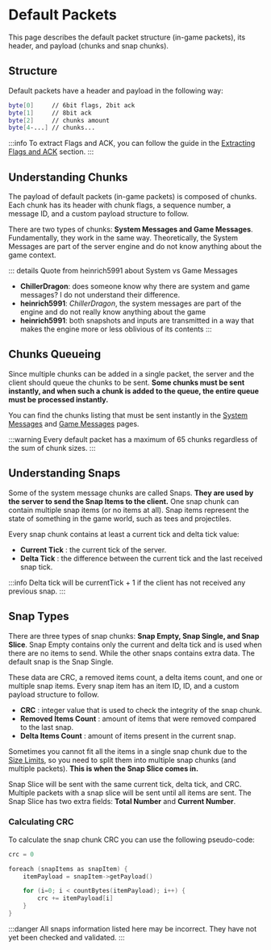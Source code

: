 # Default Packets

This page describes the default packet structure (in-game packets), its header, and payload (chunks and snap chunks).

## Structure

Default packets have a header and payload in the following way:

```sh
byte[0]     // 6bit flags, 2bit ack
byte[1]     // 8bit ack
byte[2]     // chunks amount
byte[4-...] // chunks...
```

:::info
To extract Flags and ACK, you can follow the guide in the [Extracting Flags and ACK](../fundamentals.md#extracting-flags-and-ack) section.
:::

## Understanding Chunks

The payload of default packets (in-game packets) is composed of chunks. Each chunk has its header with chunk flags, a sequence number, a message ID, and a custom payload structure to follow.

There are two types of chunks: **System Messages and Game Messages**. Fundamentally, they work in the same way. Theoretically, the System Messages are part of the server engine and do not know anything about the game context.

::: details Quote from heinrich5991 about System vs Game Messages
- **ChillerDragon**: does someone know why there are system and game messages? I do not understand their difference.
- **heinrich5991**: *ChillerDragon*, the system messages are part of the engine and do not really know anything about the game
- **heinrich5991**: both snapshots and inputs are transmitted in a way that makes the engine more or less oblivious of its contents
:::

## Chunks Queueing

Since multiple chunks can be added in a single packet, the server and the client should queue the chunks to be sent. **Some chunks must be sent instantly, and when such a chunk is added to the queue, the entire queue must be processed instantly.**

You can find the chunks listing that must be sent instantly in the [System Messages](./../chunks/system-messages.md) and [Game Messages](./../chunks/game-messages.md) pages.

:::warning
Every default packet has a maximum of 65 chunks regardless of the sum of chunk sizes.
:::

## Understanding Snaps

Some of the system message chunks are called Snaps. **They are used by the server to send the Snap Items to the client.** One snap chunk can contain multiple snap items (or no items at all). Snap items represent the state of something in the game world, such as tees and projectiles.

Every snap chunk contains at least a current tick and delta tick value:

- **Current Tick** : the current tick of the server.
- **Delta Tick** : the difference between the current tick and the last received snap tick.

:::info
Delta tick will be currentTick + 1 if the client has not received any previous snap.
:::

## Snap Types

There are three types of snap chunks: **Snap Empty, Snap Single, and Snap Slice**. Snap Empty contains only the current and delta tick and is used when there are no items to send. While the other snaps contains extra data. The default snap is the Snap Single.

These data are CRC, a removed items count, a delta items count, and one or multiple snap items. Every snap item has an item ID, ID, and a custom payload structure to follow.

- **CRC** : integer value that is used to check the integrity of the snap chunk. 
- **Removed Items Count** : amount of items that were removed compared to the last snap. 
- **Delta Items Count** : amount of items present in the current snap. 

Sometimes you cannot fit all the items in a single snap chunk due to the [Size Limits](./../fundamentals.md#size-limits), so you need to split them into multiple snap chunks (and multiple packets). **This is when the Snap Slice comes in.**

Snap Slice will be sent with the same current tick, delta tick, and CRC. Multiple packets with a snap slice will be sent until all items are sent. The Snap Slice has two extra fields: **Total Number** and **Current Number**.


### Calculating CRC

To calculate the snap chunk CRC you can use the following pseudo-code:

```c
crc = 0

foreach (snapItems as snapItem) {
    itemPayload = snapItem->getPayload()

    for (i=0; i < countBytes(itemPayload); i++) { 
        crc += itemPayload[i]
    }
}
```

:::danger
All snaps information listed here may be incorrect. They have not yet been checked and validated.
:::